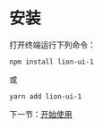 # 安装

打开终端运行下列命令：

```
npm install lion-ui-1
```

或

```
yarn add lion-ui-1
```

下一节：[开始使用](#/doc/get-started)

